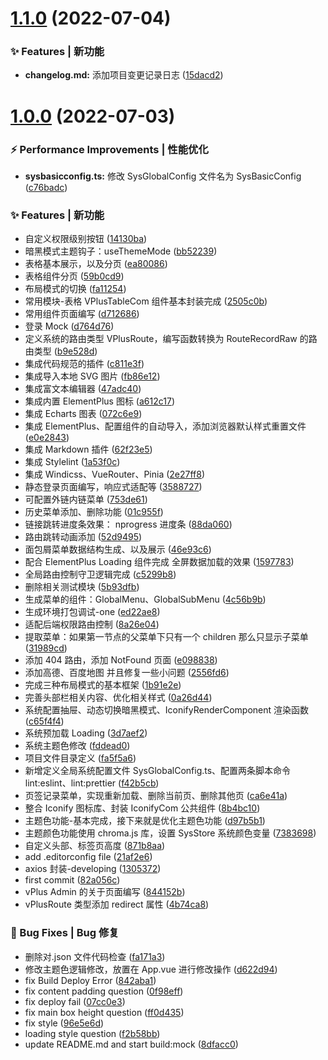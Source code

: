 # [1.1.0](https://github.com/flingyp/vue-plus-admin/compare/v1.0.0...v1.1.0) (2022-07-04)

### ✨ Features | 新功能

- **changelog.md:** 添加项目变更记录日志 ([15dacd2](https://github.com/flingyp/vue-plus-admin/commit/15dacd2))

# [1.0.0](https://github.com/flingyp/vue-plus-admin/compare/82a056c...v1.0.0) (2022-07-03)

### ⚡ Performance Improvements | 性能优化

- **sysbasicconfig.ts:** 修改 SysGlobalConfig 文件名为 SysBasicConfig ([c76badc](https://github.com/flingyp/vue-plus-admin/commit/c76badc))

### ✨ Features | 新功能

- 自定义权限级别按钮 ([14130ba](https://github.com/flingyp/vue-plus-admin/commit/14130ba))
- 暗黑模式主题钩子：useThemeMode ([bb52239](https://github.com/flingyp/vue-plus-admin/commit/bb52239))
- 表格基本展示，以及分页 ([ea80086](https://github.com/flingyp/vue-plus-admin/commit/ea80086))
- 表格组件分页 ([59b0cd9](https://github.com/flingyp/vue-plus-admin/commit/59b0cd9))
- 布局模式的切换 ([fa11254](https://github.com/flingyp/vue-plus-admin/commit/fa11254))
- 常用模块-表格 VPlusTableCom 组件基本封装完成 ([2505c0b](https://github.com/flingyp/vue-plus-admin/commit/2505c0b))
- 常用组件页面编写 ([d712686](https://github.com/flingyp/vue-plus-admin/commit/d712686))
- 登录 Mock ([d764d76](https://github.com/flingyp/vue-plus-admin/commit/d764d76))
- 定义系统的路由类型 VPlusRoute，编写函数转换为 RouteRecordRaw 的路由类型 ([b9e528d](https://github.com/flingyp/vue-plus-admin/commit/b9e528d))
- 集成代码规范的插件 ([c811e3f](https://github.com/flingyp/vue-plus-admin/commit/c811e3f))
- 集成导入本地 SVG 图片 ([fb86e12](https://github.com/flingyp/vue-plus-admin/commit/fb86e12))
- 集成富文本编辑器 ([47adc40](https://github.com/flingyp/vue-plus-admin/commit/47adc40))
- 集成内置 ElementPlus 图标 ([a612c17](https://github.com/flingyp/vue-plus-admin/commit/a612c17))
- 集成 Echarts 图表 ([072c6e9](https://github.com/flingyp/vue-plus-admin/commit/072c6e9))
- 集成 ElementPlus、配置组件的自动导入，添加浏览器默认样式重置文件 ([e0e2843](https://github.com/flingyp/vue-plus-admin/commit/e0e2843))
- 集成 Markdown 插件 ([62f23e5](https://github.com/flingyp/vue-plus-admin/commit/62f23e5))
- 集成 Stylelint ([1a53f0c](https://github.com/flingyp/vue-plus-admin/commit/1a53f0c))
- 集成 Windicss、VueRouter、Pinia ([2e27ff8](https://github.com/flingyp/vue-plus-admin/commit/2e27ff8))
- 静态登录页面编写，响应式适配等 ([3588727](https://github.com/flingyp/vue-plus-admin/commit/3588727))
- 可配置外链内链菜单 ([753de61](https://github.com/flingyp/vue-plus-admin/commit/753de61))
- 历史菜单添加、删除功能 ([01c955f](https://github.com/flingyp/vue-plus-admin/commit/01c955f))
- 链接跳转进度条效果： nprogress 进度条 ([88da060](https://github.com/flingyp/vue-plus-admin/commit/88da060))
- 路由跳转动画添加 ([52d9495](https://github.com/flingyp/vue-plus-admin/commit/52d9495))
- 面包屑菜单数据结构生成、以及展示 ([46e93c6](https://github.com/flingyp/vue-plus-admin/commit/46e93c6))
- 配合 ElementPlus Loading 组件完成 全屏数据加载的效果 ([1597783](https://github.com/flingyp/vue-plus-admin/commit/1597783))
- 全局路由控制守卫逻辑完成 ([c5299b8](https://github.com/flingyp/vue-plus-admin/commit/c5299b8))
- 删除相关测试模块 ([5b93dfb](https://github.com/flingyp/vue-plus-admin/commit/5b93dfb))
- 生成菜单的组件：GlobalMenu、GlobalSubMenu ([4c56b9b](https://github.com/flingyp/vue-plus-admin/commit/4c56b9b))
- 生成环境打包调试-one ([ed22ae8](https://github.com/flingyp/vue-plus-admin/commit/ed22ae8))
- 适配后端权限路由控制 ([8a26e04](https://github.com/flingyp/vue-plus-admin/commit/8a26e04))
- 提取菜单：如果第一节点的父菜单下只有一个 children 那么只显示子菜单 ([31989cd](https://github.com/flingyp/vue-plus-admin/commit/31989cd))
- 添加 404 路由，添加 NotFound 页面 ([e098838](https://github.com/flingyp/vue-plus-admin/commit/e098838))
- 添加高德、百度地图 并且修复一些小问题 ([2556fd6](https://github.com/flingyp/vue-plus-admin/commit/2556fd6))
- 完成三种布局模式的基本框架 ([1b91e2e](https://github.com/flingyp/vue-plus-admin/commit/1b91e2e))
- 完善头部栏相关内容、优化相关样式 ([0a26d44](https://github.com/flingyp/vue-plus-admin/commit/0a26d44))
- 系统配置抽屉、动态切换暗黑模式、IconifyRenderComponent 渲染函数 ([c65f4f4](https://github.com/flingyp/vue-plus-admin/commit/c65f4f4))
- 系统预加载 Loading ([3d7aef2](https://github.com/flingyp/vue-plus-admin/commit/3d7aef2))
- 系统主题色修改 ([fddead0](https://github.com/flingyp/vue-plus-admin/commit/fddead0))
- 项目文件目录定义 ([fa5f5a6](https://github.com/flingyp/vue-plus-admin/commit/fa5f5a6))
- 新增定义全局系统配置文件 SysGlobalConfig.ts、配置两条脚本命令 lint:eslint、lint:prettier ([f42b5cb](https://github.com/flingyp/vue-plus-admin/commit/f42b5cb))
- 页签记录菜单，实现重新加载、删除当前页、删除其他页 ([ca6e41a](https://github.com/flingyp/vue-plus-admin/commit/ca6e41a))
- 整合 Iconify 图标库、封装 IconifyCom 公共组件 ([8b4bc10](https://github.com/flingyp/vue-plus-admin/commit/8b4bc10))
- 主题色功能-基本完成，接下来就是优化主题色功能 ([d97b5b1](https://github.com/flingyp/vue-plus-admin/commit/d97b5b1))
- 主题颜色功能使用 chroma.js 库，设置 SysStore 系统颜色变量 ([7383698](https://github.com/flingyp/vue-plus-admin/commit/7383698))
- 自定义头部、标签页高度 ([871b8aa](https://github.com/flingyp/vue-plus-admin/commit/871b8aa))
- add .editorconfig file ([21af2e6](https://github.com/flingyp/vue-plus-admin/commit/21af2e6))
- axios 封装-developing ([1305372](https://github.com/flingyp/vue-plus-admin/commit/1305372))
- first commit ([82a056c](https://github.com/flingyp/vue-plus-admin/commit/82a056c))
- vPlus Admin 的关于页面编写 ([844152b](https://github.com/flingyp/vue-plus-admin/commit/844152b))
- vPlusRoute 类型添加 redirect 属性 ([4b74ca8](https://github.com/flingyp/vue-plus-admin/commit/4b74ca8))

### 🐛 Bug Fixes | Bug 修复

- 删除对.json 文件代码检查 ([fa171a3](https://github.com/flingyp/vue-plus-admin/commit/fa171a3))
- 修改主题色逻辑修改，放置在 App.vue 进行修改操作 ([d622d94](https://github.com/flingyp/vue-plus-admin/commit/d622d94))
- fix Build Deploy Error ([842aba1](https://github.com/flingyp/vue-plus-admin/commit/842aba1))
- fix content padding question ([0f98eff](https://github.com/flingyp/vue-plus-admin/commit/0f98eff))
- fix deploy fail ([07cc0e3](https://github.com/flingyp/vue-plus-admin/commit/07cc0e3))
- fix main box height question ([ff0d435](https://github.com/flingyp/vue-plus-admin/commit/ff0d435))
- fix style ([96e5e6d](https://github.com/flingyp/vue-plus-admin/commit/96e5e6d))
- loading style question ([f2b58bb](https://github.com/flingyp/vue-plus-admin/commit/f2b58bb))
- update README.md and start build:mock ([8dfacc0](https://github.com/flingyp/vue-plus-admin/commit/8dfacc0))
